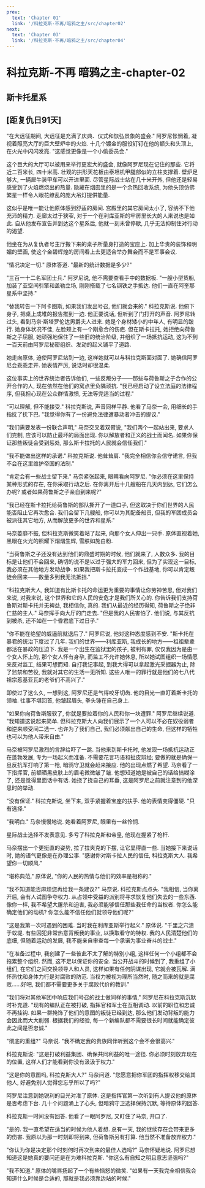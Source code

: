 ```yaml
---
prev:
  text: 'Chapter 01'
  link: '/科拉克斯-不再/暗鸦之主/src/chapter02'
next:
  text: 'Chapter 03'
  link: '/科拉克斯-不再/暗鸦之主/src/chapter04'
---
```


# 科拉克斯-不再 暗鸦之主-chapter-02

## 斯卡托星系

## [距复仇日91天]

"在大远征期间, 大远征是充满了庆典、仪式和恢弘景象的盛会." 阿罗尼怅惘着, 凝视着照亮大厅的巨大壁炉中的火焰. 十几个镀金的服役钉钉在他的额头和头顶上, 在火光中闪闪发亮. "这感觉更像是一个小偷委员会."

这个巨大的大厅可以被用来举行更宏大的盛会, 就像阿罗尼现在记住的那些. 它将近二百米长, 四十米高. 壮观的拱形天花板由泰坦机甲腿部似的立柱支撑着. 壁炉足够大, 一辆犀牛装甲车可以开进里面. 尽管星际战士站在几十米开外, 但他还是轻易感受到了火焰燃烧出的热量. 隐藏在烟囱里的是一个余热回收系统, 为他头顶仿佛繁星一样令人眼花缭乱的庞大吊灯提供能量.

这似乎是唯一能让他原体感到舒适的房间. 宫殿里的其它房间太小了, 容纳不下他充沛的精力. 走廊太过于狭窄, 对于一个在利库亚斯的牢房里长大的人来说也是如此. 自从他发布宣告并到达这个星系后, 他就一刻未曾停歇, 几乎无法抑制住对行动的渴望.

他坐在为从复仇者号主厅搬下来的桌子所量身打造的宝座上. 加上华贵的装饰和明媚的壁画, 使这个金碧辉煌的房间看上去更适合举办舞会而不是军事会议.

"情况决定一切." 原体答道. "最新的统计数据是多少?"

"三百一十二名军团士兵." 阿罗尼说, 他不需要查看手中的数据板. "一艘小型货船, 加装了亚空间引擎和盖勒立场, 刚刚搭载了七名钢铁之手抵达. 他们一直在阿奎那星系中坚持."

"替我转告一下阿卡图斯, 如果我们发出号召, 他们就会来的." 科拉克斯说. 他俯下身子, 把桌上成堆的报告推到一边. 他正要说话, 但听到了门打开的声音. 阿罗尼转过头, 看到马奈·斯塔罗伦达男爵夫人进来. 她是个身材矮小的中年人, 有明显的跛行. 她身体状况不佳, 左脸颊上有一个刚愈合的伤疤. 但在斯卡拉托, 她拒绝向荷鲁斯之子屈服, 她顽强地保住了一些旧的统治阶级, 并组织了一场抵抗运动, 这为不到一百天前由阿罗尼秘密组织、发动的起义铺平了道路.

她走向原体, 迫使阿罗尼站到一边, 这样她就可以与科拉克斯面对面了. 她确信阿罗尼会乖乖走开. 她表情严厉, 说话时却很温柔.

这位事实上的世界统治者告诉他们, 一些反叛分子——那些与荷鲁斯之子合作的公开合作的人, 现在依然在他们的窝点里负隅顽抗. "我已经启动了设立法庭的法律程序, 但我担心现在公众群情激愤, 无法等完适当的过程."

"可以理解, 但不能接受." 科拉克斯说, 声音同样平静. 他看了马奈一会, 用细长的手指抚了抚下巴. "我觉得你有了一份避免法律遭暴动者冲击的提议."

"我们需要发表一份联合声明," 马奈交叉着双臂说, "我们两个一起站出来, 要求人们克制, 应该可以防止最坏的局面出现. 你以解放者和正义的战士而闻名. 如果你保证那些叛徒会受到惩处, 那么斯卡拉托的人民就会信任我们."

"我不能做出这样的承诺." 科拉克斯说. 他耸耸肩. "我完全相信你会信守诺言, 但我不会在这里维护帝国的法制."

"肯定会有一些战士留下来." 马奈紧张起来, 眼睛看向阿罗尼. "你必须在这里保持某种形式的存在, 在你采取行动之后. 在你离开后十几艘船在几天内到达, 它们怎么办呢? 或者如果荷鲁斯之子亲自到来呢?"

"我已经在斯卡拉托给荷鲁斯的部队撕开了一道口子, 但这取决于你们世界的人民能否阻止它再次愈合. 我们会留下几艘船, 你可以为其配备船员, 但我的军团成员会被派往其它地方, 从而解放更多的世界和星系."

马奈萎靡不振, 但科拉克斯微笑着站了起来, 向那个女人伸出一只手. 原体直视着她, 黑眼在火光的照耀下熠熠生辉, 雪肤如施白粉.

"当荷鲁斯之子还没有达到他们的鼎盛时期的时候, 他们就来了, 人数众多. 我的目标是让他们不会回来, 确切的说不是以过于强大的军力回来, 但为了实现这一目标, 我必须在其他地方发动战争. 如果我把斯卡拉托变成一个作战基地, 你可以肯定叛徒会回来——数量多到我无法抵挡."

"科拉克斯大人, 我知道有比斯卡托的命运更为重要的事情让你劳神苦思, 但对我们来说, 对我来说, 这个世界和它的人民的安危才是我们所关心的. 你告诉我们支持荷鲁斯对斯卡托并无裨益, 我相信你, 真的. 我们从最近的经历得知, 荷鲁斯之子绝非仁慈的主人." 马奈挥手向大厅的门走去. "但是我的人民害怕了. 他们说, 与其反抗到被杀, 还不如在一个昏君底下过日子."

"你不能在绝望的威逼前就退后了." 阿罗尼说, 他对这种态度感到不安. "斯卡托在暴君的统治下度过了几年. 我们的世界——利库亚斯, 我成长的地方——祖祖辈辈都活在暴政的压迫下. 我是一个出生在监狱里的孩子, 被判有罪, 仅仅我因为是由一个女人怀上的, 那个女人怀有身孕, 而监工不允许她休息, 所以她试图组织一场情愿来反对监工, 结果可想而知. 自打我记事起, 到我大得可以拿起激光采掘器为止, 除了监禁和苦役, 我就对其它的生活一无所知. 这些人唯一的罪行就是他们的七八代祖宗惹基亚瓦的老爷们不高兴了."

即使过了这么久, 一想到这, 阿罗尼还是气得咬牙切齿. 他的目光一直盯着斯卡托的领袖. 往事不堪回首, 他皱起眉头, 拳头锤在自己身上.

"如果你向荷鲁斯服软了, 你就是要拉着你的人民和你一块遭罪." 阿罗尼继续说道. "我知道这说起来简单. 但科拉克斯大人向我们展示了一个人可以不必在奴役弱者和逆来顺受间二选一. 也许为了我们自己, 我们必须献出自己的生命, 但这样的牺牲也可以为他人带来自由."

马奈被阿罗尼激烈的言辞给吓了一跳. 当他来到斯卡托时, 他发现一场抵抗运动正在蓬勃发展, 专为一场起义而准备. 不需要花言巧语和扯皮辩经; 要做的就是确保一旦反抗军打响了第一枪, 暗鸦守卫就会赶来接应. 他的出现点燃了希望. 马奈看了一下指挥官, 前额晒黑皮肤上的眉毛微微皱了皱. 他想知道她是被自己的话给搞糊涂了, 还是觉得里面话中有话. 她挠了挠自己的耳垂, 这是阿罗尼之前就注意到的他深思时的举动.

"没有保证." 科拉克斯说, 坐下来, 双手紧握着宝座的扶手. 他的表情变得僵硬. "只有选择."

"我明白." 马奈慢慢地说. 她看着阿罗尼, 眼里有一丝怜悯.

星际战士选择不发表意见. 多亏了科拉克斯和帝皇, 他现在握紧了枪杆.

马奈摆出一个更挺直的姿势, 拉了拉夹克的下摆, 让它显得直一些. 当她接下来说话时, 她的语气更像是在办理公事. "感谢你对斯卡拉人民的信任, 科拉克斯大人. 我希望你一切顺风."

"堪称典范," 原体说, "你的人民的热情与他们的效率是相称的."

"我不知道能否麻烦您再给我一条建议?" 马奈说. 科拉克斯点点头. "我相信, 当你离开后, 会有人试图争夺权力. 从占领中受益的派别将寻求恢复他们失去的一些东西. 像你一样, 我不希望大屠杀和迫害, 我必须能够信任那些我任命的当权者. 你怎么能确定他们的动机? 你怎么能不信任他们就领导他们呢?"

"这是我第一次时遇到的困难. 当时我在利库亚斯举行起义." 原体说. "千里之穴溃于蚁堤. 有些囚犯非常热意背叛我的事业, 以换取看守的特权. 我的人民清楚他们的底细, 但随着运动的发展, 我不能亲自审查每一个承诺为事业奋斗的战士."

"在准备过程中, 我创建了一些彼此不太了解的特别小组, 这样任何一个小组都不会拖累整个组织. 然而, 这不足以保证你的安全. 当公开战斗的时候到了, 我重组了小组们, 在它们之间交换领导人和人员, 这样如果有任何阴谋出现, 它就会被瓦解. 满怀热忱和身体力行是对腐败的防范. 当权力被视为理所当然时, 随之而来的就是腐败……好吧, 我们都不需要更多关于腐败代价的教训."

"我们将对其他军团中响应我们号召的战士做同样的事情," 阿罗尼在科拉克斯沉默时补充道. "现有的编队正在被打破, 指挥官和军士在互相调动. 以前的职位和忠诚不再挂钩. 如果一群掩饰了他们的意图的叛徒已经到达, 那么他们发动背叛的能力会因此而大大削弱. 根据我们的经验, 每一个新编队都不需要很长时间就能确定彼此之间是否忠诚."

"彻底的重组?" 马奈说. "我不确定我的贵族同伴听到这个会不会很高兴."

科拉克斯说: "这是打破利益集团、确保共同利益的唯一途径. 你必须时刻放弃现在的位置, 这样人们才能看到你没有汲汲于权力."

"这是你的意图吗, 科拉克斯大人?" 马奈问道. "您愿意把你军团的指挥权移交给其他人, 好避免别人觉得您忘乎所以了吗?"

阿罗尼注意到她锐利的目光对准了原体. 这是指挥官第一次听到有人提议他的原体是否考虑下台. 几十个问题涌上了心头, 但暗鸦守卫选择保持沉默, 等待原体的回答.

科拉克斯一时间没有回答. 他看了一眼阿罗尼, 又盯住了马奈, 开口了.

"是的. 我一直希望在适当的时候为他人着想. 总有一天, 我的继续存在会带来更多的伤害. 我原以为那一时刻即将到来, 但荷鲁斯另有打算. 他当然不准备放弃权力."

"你认为你是决定那个时刻何时再次到来的最佳人选吗?" 马奈怀疑地说. 阿罗尼想知道这是她真的要问还是在为难科拉克斯. "你这么有自知之明且意志坚强吗?"

"我不知道." 原体的嘴唇扬起了一个有些恼怒的微笑. "如果有一天我完全相信我会知道什么时候是合适的, 那就是我必须靠边站的时候."

